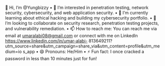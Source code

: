 👋 Hi, I’m @Yungbizzy
	•	👀 I’m interested in penetration testing, network security, cybersecurity, and web application security.
	•	🌱 I’m currently learning about ethical hacking and building my cybersecurity portfolio.
	•	💞️ I’m looking to collaborate on security research, penetration testing projects, and vulnerability remediation.
	•	📫 How to reach me: You can reach me via email at umaralabi08@gmail.com or connect with me on LinkedIn https://www.linkedin.com/in/umar-alabi-
813649211?utm_source=share&utm_campaign=share_via&utm_content=profile&utm_medium=io
s_app
	•	😄 Pronouns: He/Him
	•	⚡ Fun fact: I once cracked a password in less than 10 minutes just for fun!

<!---
Yungbizzy/Yungbizzy is a ✨ special ✨ repository because its `README.md` (this file) appears on your GitHub profile.
You can click the Preview link to take a look at your changes.
--->
